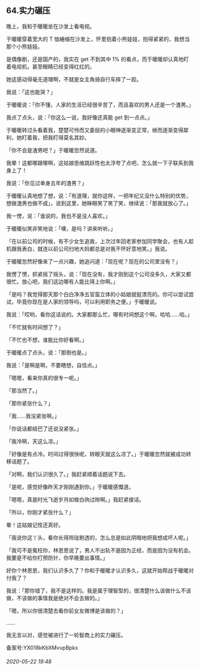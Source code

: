 ## 64.实力碾压
晚上，我和于暖暖坐在沙发上看电视。


于暖暖穿着宽大的 T 恤蜷缩在沙发上，怀里抱着小熊娃娃，抱得紧紧的，我想当那个小熊娃娃。


是偶像剧，还是国产的，我实在 get 不到其中 1% 的看点，而于暖暖却认真地盯着电视机，甚至眼睛已经变得红红的。


她这感动得毫无道理啊，不就是女主角骑自行车摔了一跤。


我说：「这也能哭？」


于暖暖说：「你不懂，人家的生活已经很辛苦了，而且喜欢的男人还是一个渣男。」


我点了点头，说：「你这么一说，我好像还真能 get 到一点点。」


于暖暖转过头看着我，楚楚可怜而又委屈的小眼神逐渐变正常，继而逐渐变得犀利，她盯着我，把我盯得莫名其妙。


「你不会是渣男吧？」于暖暖忽然说道。


我晕！这都哪跟哪啊，这姑娘思维跳跃性也太浮夸了点吧，怎么就一下子联系到我身上了！


我说：「你见过单身五年的渣男？」


于暖暖认真地想了想，说：「有道理，就你这样，一把年纪又没什么特别的优势，想做渣男也做不成」，说到这里，她眯眼笑了笑了笑，继续说：「那我就放心了。」


我一愣，说：「谁说的，我也不是没人喜欢。」


于暖暖似笑非笑地说：「噢，是吗？讲来听听。」


「在以前公司的时候，有不少女生追我，上次过年回老家参加同学聚会，也有人趁机跟我表白，就连以前公司扫地大妈都总是对我不怀好意地笑。」我说。


于暖暖忽然好像来了一点兴趣，她追问道：「现在呢？现在的公司里没有？」


我愣了愣，抓紧摇了摇头，说：「现在没有，我才刚到这个公司没多久，大家又都很忙。放心吧，我们这边哪有人能比得上你啊。」


「是吗？我觉得那天那个白白净净五官蛮立体的小姑娘就挺漂亮的。你可以尝试尝试，毕竟你现在是人家的领导吗，可以利用职务之便。」于暖暖说。


我说：「哎哟，看你这话说的。大家都那么忙，哪有时间想这个啊，哈哈……哈。」


「不忙就有时间想了？」


「不忙也不想，谁能比你好看啊。」


于暖暖点了点头，说：「那倒也是。」


我说：「是啊是啊，不要瞎想，自信点。」


「嗯嗯，看来你真的很专一呢。」


「那当然了。」


「那你紧张什么？」


「我……我没紧张啊。」


「你说话都结巴了还说没紧张。」


「我冷啊，天这么凉。」


「好像是有点冷。时间过得很快呢，转眼天就这么凉了。」于暖暖忽然就被成功转移话题了。


「对啊，我们认识很久了。」我赶紧顺着话题说下去。


「是呢，感觉好像昨天才刚刚遇到你。」于暖暖感慨道。


「嗯嗯，真是时光飞逝岁月如梭白驹过隙啊。」我赶紧接话。


「所以，你刚才紧张什么？」


晕！这姑娘记性还真好。


「我说你这丫头，看你长得玲珑剔透的，怎么总是如此阴暗地把我想成坏人呢。」


「我可不是冤枉你，林恩恩说了，男人不出轨不是因为正经，而是因为没有机会。我要是不给你打预防针，你早晚要出事情。」


好你个林恩恩，我们认识多久了？你和于暖暖才认识多久，这就开始帮战于暖暖对付我了？


我说：「那你错了，我不是这样的。我是属于理智型的，很清楚什么该做什么不该做，不该做的事情我是绝对不会去做的。」


「嗯，所以你很清楚去看你前女友微博是该做的？」


……


我无言以对，感觉被进行了一轮智商上的实力碾压。


备案号:YX018kKbXMvvpBpkx


###### 2020-05-22 19:48

